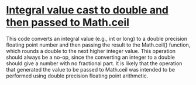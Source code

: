 # [Integral value cast to double and then passed to Math.ceil](https://spotbugs.readthedocs.io/en/latest/bugDescriptions.html#ICAST_INT_CAST_TO_DOUBLE_PASSED_TO_CEIL)

This code converts an integral value (e.g., int or long)
to a double precision
floating point number and then
passing the result to the Math.ceil() function, which rounds a double to
the next higher integer value. This operation should always be a no-op,
since the converting an integer to a double should give a number with no fractional part.
It is likely that the operation that generated the value to be passed
to Math.ceil was intended to be performed using double precision
floating point arithmetic.